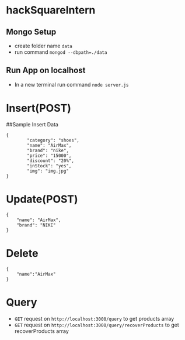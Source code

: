 # hackSquareIntern

## Mongo Setup
* create folder name ```data```
* run command ```mongod --dbpath=./data```

## Run App on localhost
* In a new terminal run command ```node server.js```

# Insert(POST)
##Sample Insert Data

``` 
{
        "category": "shoes",
        "name": "AirMax",
        "brand": "nike",
        "price": "15000",
        "discount": "20%",
        "inStock": "yes",
        "img": "img.jpg"
}

```

# Update(POST)

```
{
	"name": "AirMax",
	"brand": "NIKE"
}
```

# Delete
```
{
	"name":"AirMax"
}
```
# Query
* ```GET``` request on ```http://localhost:3000/query``` to get products array
* ```GET``` request on ```http://localhost:3000/query/recoverProducts``` to get recoverProducts array
